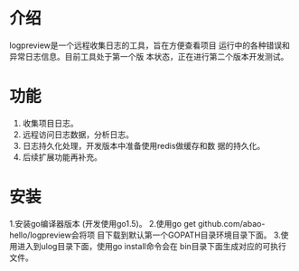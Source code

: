 # 介绍 
logpreview是一个远程收集日志的工具，旨在方便查看项目
运行中的各种错误和异常日志信息。目前工具处于第一个版
本状态，正在进行第二个版本开发测试。

# 功能
1. 收集项目日志。
2. 远程访问日志数据，分析日志。
3. 日志持久化处理，开发版本中准备使用redis做缓存和数
据的持久化。
4. 后续扩展功能再补充。

# 安装
1.安装go编译器版本 (开发使用go1.5)。
2.使用go get github.com/abao-hello/logpreview会将项
目下载到默认第一个GOPATH目录环境目录下面。
3.使用进入到ulog目录下面，使用go install命令会在
  bin目录下面生成对应的可执行文件。